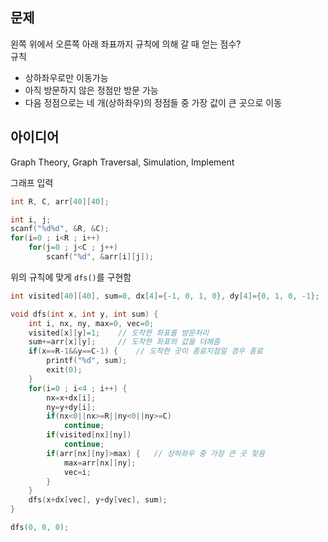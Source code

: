 ## 문제
왼쪽 위에서 오른쪽 아래 좌표까지 규칙에 의해 갈 때 얻는 점수?  
규칙
* 상하좌우로만 이동가능
* 아직 방문하지 않은 정점만 방문 가능
* 다음 정점으로는 네 개(상하좌우)의 정점들 중 가장 값이 큰 곳으로 이동

## 아이디어
Graph Theory, Graph Traversal, Simulation, Implement

그래프 입력
```c
int R, C, arr[40][40];

int i, j;
scanf("%d%d", &R, &C);
for(i=0 ; i<R ; i++)
	for(j=0 ; j<C ; j++)
		scanf("%d", &arr[i][j]);
```
위의 규칙에 맞게 `dfs()`를 구현함
```c
int visited[40][40], sum=0, dx[4]={-1, 0, 1, 0}, dy[4]={0, 1, 0, -1};

void dfs(int x, int y, int sum) {
	int i, nx, ny, max=0, vec=0;
	visited[x][y]=1;	// 도착한 좌표를 방문처리
	sum+=arr[x][y];		// 도착한 좌표의 값을 더해줌
	if(x==R-1&&y==C-1) {	// 도착한 곳이 종료지점일 경우 종료
		printf("%d", sum);
		exit(0);
	}
	for(i=0 ; i<4 ; i++) {
		nx=x+dx[i];
		ny=y+dy[i];
		if(nx<0||nx>=R||ny<0||ny>=C)
			continue;
		if(visited[nx][ny])
			continue;
		if(arr[nx][ny]>max) {	// 상하좌우 중 가장 큰 곳 찾음
			max=arr[nx][ny];
			vec=i;
		}
	}
	dfs(x+dx[vec], y+dy[vec], sum);
}

dfs(0, 0, 0);
```